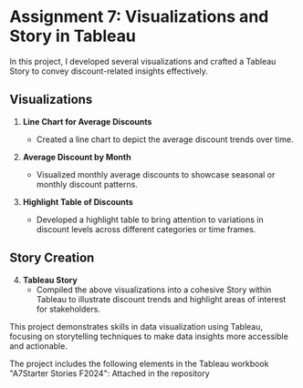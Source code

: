 # Assignment 7: Visualizations and Story in Tableau

In this project, I developed several visualizations and crafted a Tableau Story to convey discount-related insights effectively.

## Visualizations

1. **Line Chart for Average Discounts**  
   - Created a line chart to depict the average discount trends over time.

2. **Average Discount by Month**  
   - Visualized monthly average discounts to showcase seasonal or monthly discount patterns.

3. **Highlight Table of Discounts**  
   - Developed a highlight table to bring attention to variations in discount levels across different categories or time frames.

## Story Creation

4. **Tableau Story**  
   - Compiled the above visualizations into a cohesive Story within Tableau to illustrate discount trends and highlight areas of interest for stakeholders.

This project demonstrates skills in data visualization using Tableau, focusing on storytelling techniques to make data insights more accessible and actionable.



The project includes the following elements in the Tableau workbook "A7Starter Stories F2024": Attached in the repository

